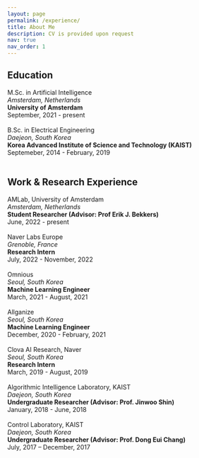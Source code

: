 ```yaml
---
layout: page
permalink: /experience/
title: About Me
description: CV is provided upon request
nav: true
nav_order: 1
---
```

## Education
<!-- #Education -->
<div class="publications">
        <div class="row">
            <div class="col-sm-4 abbr">
                <div class="title">M.Sc. in Artificial Intelligence</div>
                <em>Amsterdam, Netherlands</em>
            </div>
            <div class="col-sm-8">
                <div class="title"><b>University of Amsterdam</b></div>
                September, 2021 - present
            </div>
        </div>
        <br>
        <div class="row">
            <div class="col-sm-4 abbr">
                <div class="title">B.Sc. in Electrical Engineering</div>
                <em>Daejeon, South Korea</em>
            </div>
            <div class="col-sm-8">
                <div class="title"><b>Korea Advanced Institute of Science and Technology (KAIST)</b></div>
                Septemeber, 2014 - February, 2019
            </div>
        </div>
</div>
<br>

## Work & Research Experience

<!-- #2022 -->
<div class="publications">
        <div class="row">
            <div class="col-sm-4 abbr">
                <div class="title">AMLab, University of Amsterdam</div>
                <em>Amsterdam, Netherlands</em>
            </div>
            <div class="col-sm-8">
                <div class="title"><b>Student Researcher (Advisor: Prof Erik J. Bekkers)</b></div>
                June, 2022 - present
            </div>
        </div>
        <br>
        <div class="row">
            <div class="col-sm-4 abbr">
                <div class="title">Naver Labs Europe</div>
                <em>Grenoble, France</em>
            </div>
            <div class="col-sm-8">
                <div class="title"><b>Research Intern</b></div>
                July, 2022 - November, 2022
            </div>
        </div>
        <br>
        <div class="row">
            <div class="col-sm-4 abbr">
                <div class="title">Omnious</div>
                <em>Seoul, South Korea</em>
            </div>
            <div class="col-sm-8">
                <div class="title"><b>Machine Learning Engineer</b></div>
                March, 2021 - August, 2021
            </div>
        </div>
        <br>
        <div class="row">
            <div class="col-sm-4 abbr">
                <div class="title">Allganize</div>
                <em>Seoul, South Korea</em>
            </div>
            <div class="col-sm-8">
                <div class="title"><b>Machine Learning Engineer</b></div>
                December, 2020 - February, 2021
            </div>
        </div>
        <br>
        <div class="row">
            <div class="col-sm-4 abbr">
                <div class="title">Clova AI Research, Naver</div>
                <em>Seoul, South Korea</em>
            </div>
            <div class="col-sm-8">
                <div class="title"><b>Research Intern</b></div>
                March, 2019 - August, 2019
            </div>
        </div>
        <br>
        <div class="row">
            <div class="col-sm-4 abbr">
                <div class="title">Algorithmic Intelligence Laboratory, KAIST</div>
                <em>Daejeon, South Korea</em>
            </div>
            <div class="col-sm-8">
                <div class="title"><b>Undergraduate Researcher (Advisor: Prof. Jinwoo Shin)</b></div>
                January, 2018 - June, 2018
            </div>
        </div>
        <br>
        <div class="row">
            <div class="col-sm-4 abbr">
                <div class="title">Control Laboratory, KAIST</div>
                <em>Daejeon, South Korea</em>
            </div>
            <div class="col-sm-8">
                <div class="title"><b>Undergraduate Researcher (Advisor: Prof. Dong Eui Chang)</b></div>
                July, 2017 – December, 2017
            </div>
        </div>
</div>


